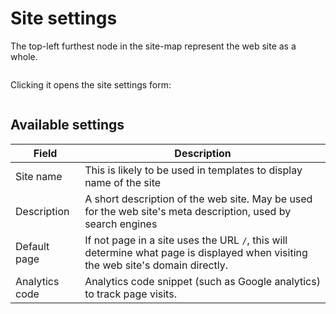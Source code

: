 # Site settings

The top-left furthest node in the site-map represent the web site as a whole. 

<img>

Clicking it opens the site settings form:

<img>

## Available settings

Field              | Description 
-------------------|-------------------
Site name          | This is likely to be used in templates to display name of the site
Description        | A short description of the web site. May be used for the web site's meta description, used by search engines
Default page       | If not page in a site uses the URL `/`, this will determine what page is displayed when visiting the web site's domain directly.
Analytics code     | Analytics code snippet (such as Google analytics) to track page visits.